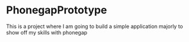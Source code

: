 # PhonegapPrototype
This is a project where I am going to build a simple application majorly to show off my skills with phonegap
